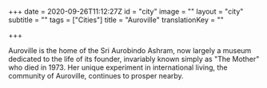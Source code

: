 +++
date = 2020-09-26T11:12:27Z
id = "city"
image = ""
layout = "city"
subtitle = ""
tags = ["Cities"]
title = "Auroville"
translationKey = ""

+++

Auroville is the home of the Sri Aurobindo Ashram, now largely a museum dedicated to the life of its founder, invariably known simply as "The Mother" who died in 1973. Her unique experiment in international living, the community of Auroville, continues to prosper nearby.